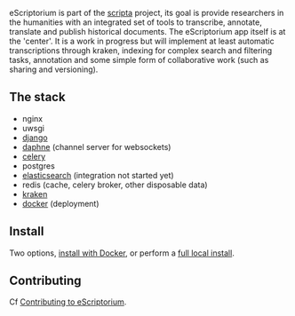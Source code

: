 eScriptorium is part of the [scripta](https://www.psl.eu/en/scripta) project, its goal is provide researchers in the humanities with an integrated set of tools to transcribe, annotate, translate and publish historical documents. The eScriptorium app itself is at the 'center'. It is a work in progress but will implement at least automatic transcriptions through kraken, indexing for complex search and filtering tasks, annotation and some simple form of collaborative work (such as sharing and versioning).
  
## The stack

- nginx
- uwsgi
- [django](https://www.djangoproject.com/)
- [daphne](https://github.com/django/daphne) (channel server for websockets)
- [celery](http://www.celeryproject.org/)
- postgres
- [elasticsearch](https://www.elastic.co/) (integration not started yet)
- redis (cache, celery broker, other disposable data)
- [kraken](http://kraken.re)
- [docker](https://www.docker.com/) (deployment)

## Install

Two options, [install with Docker](https://gitlab.inria.fr/scripta/escriptorium/-/wikis/docker-install), or perform a [full local install](INSTALL.md).

## Contributing

Cf [Contributing to eScriptorium](https://gitlab.inria.fr/scripta/escriptorium/-/wikis/contributing).

